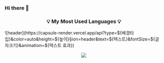 ### Hi there 👋


<h3 align="center">💡 My Most Used Languages 💡</h3>
    ![header](https://capsule-render.vercel.app/api?type=${배경타입}&color=auto&height=${높이}&section=header&text=${텍스트}&fontSize=${글자크기}&animation=${텍스트 효과})
<p align="center">
  <a href="https://github.com/${lelo52}">
    <img align="center" src="https://github-readme-stats.vercel.app/api/top-langs/?username=lelo52&theme=${nord}&hide=${nord}" />
  </a>
</p>
